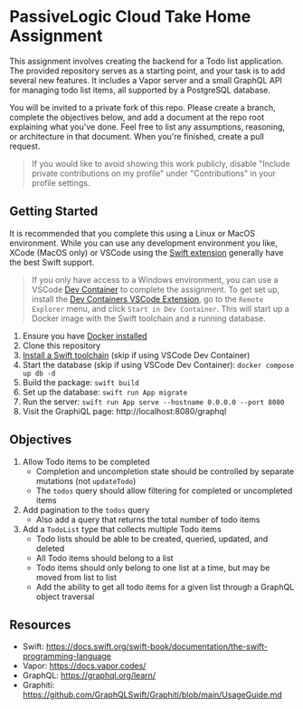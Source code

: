 # PassiveLogic Cloud Take Home Assignment

This assignment involves creating the backend for a Todo list application. The provided repository serves as a starting point, and your task is to add several new features. It includes a Vapor server and a small GraphQL API for managing todo list items, all supported by a PostgreSQL database.

You will be invited to a private fork of this repo. Please create a branch, complete the objectives below, and add a document at the repo root explaining what you've done. Feel free to list any assumptions, reasoning, or architecture in that document. When you're finished, create a pull request.

> If you would like to avoid showing this work publicly, disable "Include private contributions on my profile" under "Contributions" in your profile settings.

## Getting Started

It is recommended that you complete this using a Linux or MacOS environment. While you can use any development environment you like, XCode (MacOS only) or VSCode using the [Swift extension](https://marketplace.visualstudio.com/items?itemName=sswg.swift-lang) generally have the best Swift support.

> If you only have access to a Windows environment, you can use a VSCode [Dev Container](https://code.visualstudio.com/docs/devcontainers/containers) to complete the assignment. To get set up, install the [Dev Containers VSCode Extension](https://marketplace.visualstudio.com/items?itemName=ms-vscode-remote.remote-containers), go to the `Remote Explorer` menu, and click `Start in Dev Container`. This will start up a Docker image with the Swift toolchain and a running database.

1. Ensure you have [Docker installed](https://www.docker.com/products/docker-desktop/)
1. Clone this repository
1. [Install a Swift toolchain](https://www.swift.org/install/) (skip if using VSCode Dev Container)
1. Start the database (skip if using VSCode Dev Container): `docker compose up db -d`
1. Build the package: `swift build`
1. Set up the database: `swift run App migrate`
1. Run the server: `swift run App serve --hostname 0.0.0.0 --port 8080`
1. Visit the GraphiQL page: http://localhost:8080/graphql

## Objectives

1. Allow Todo items to be completed
    - Completion and uncompletion state should be controlled by separate mutations (not `updateTodo`)
    - The `todos` query should allow filtering for completed or uncompleted items
2. Add pagination to the `todos` query
    - Also add a query that returns the total number of todo items
3. Add a `TodoList` type that collects multiple Todo items
    - Todo lists should be able to be created, queried, updated, and deleted
    - All Todo items should belong to a list
    - Todo items should only belong to one list at a time, but may be moved from list to list
    - Add the ability to get all todo items for a given list through a GraphQL object traversal

## Resources

- Swift: https://docs.swift.org/swift-book/documentation/the-swift-programming-language
- Vapor: https://docs.vapor.codes/
- GraphQL: https://graphql.org/learn/
- Graphiti: https://github.com/GraphQLSwift/Graphiti/blob/main/UsageGuide.md
